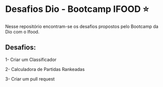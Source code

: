 # Desafios Dio - Bootcamp IFOOD :star:

Nesse repositório encontram-se os desafios propostos pelo Bootcamp da Dio com o Ifood. 


## Desafios:


1- Criar um Classificador

2- Calculadora de Partidas Rankeadas 

3- Criar um pull request